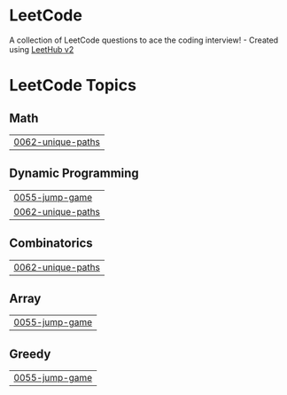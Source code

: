 # LeetCode
A collection of LeetCode questions to ace the coding interview! - Created using [LeetHub v2](https://github.com/arunbhardwaj/LeetHub-2.0)

<!---LeetCode Topics Start-->
# LeetCode Topics
## Math
|  |
| ------- |
| [0062-unique-paths](https://github.com/NitinP5156/LeetCode/tree/master/0062-unique-paths) |
## Dynamic Programming
|  |
| ------- |
| [0055-jump-game](https://github.com/NitinP5156/LeetCode/tree/master/0055-jump-game) |
| [0062-unique-paths](https://github.com/NitinP5156/LeetCode/tree/master/0062-unique-paths) |
## Combinatorics
|  |
| ------- |
| [0062-unique-paths](https://github.com/NitinP5156/LeetCode/tree/master/0062-unique-paths) |
## Array
|  |
| ------- |
| [0055-jump-game](https://github.com/NitinP5156/LeetCode/tree/master/0055-jump-game) |
## Greedy
|  |
| ------- |
| [0055-jump-game](https://github.com/NitinP5156/LeetCode/tree/master/0055-jump-game) |
<!---LeetCode Topics End-->